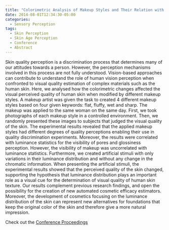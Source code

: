 ```yaml
---
title: "Colorimetric Analysis of Makeup Styles and Their Relation with Visual Quality Perception of the Skin"
date: 2014-08-01T12:34:30-05:00
categories:
  - Sensory Perception
tags:
  - Skin Perception
  - Skin Age Perception
  - Conference
  - Abstract
---
```

Skin quality perception is a discrimination process that determines many of our attitudes towards a person. However, the perception mechanisms involved in this process are not fully understood. Vision-based approaches can contribute to understand the role of human vision perception when confronted to visual quality estimation of complex materials such as the human skin. Here, we analysed how the colorimetric changes affected the visual perceived quality of human skin when modified by different makeup styles. A makeup artist was given the task to created 4 different makeup styles based on four given keywords: flat, fluffy, wet and sharp. The makeup was applied to the same woman on the same day. First, we took photographs of each makeup style in a controlled environment. Then, we randomly presented these images to subjects that judged the visual quality of the skin. The experimental results revealed that the applied makeup styles had different degrees of quality perceptions enabling their use in quality discrimination experiments. Moreover, the results were correlated with luminance statistics for the visibility of pores and glossiness perception. However, the visibility of makeup was uncorrelated with luminance statistics. Furthermore, we created artificial stimuli with only variations in their luminance distribution and without any change in the chromatic information. When presenting the artificial stimuli, the experimental results showed that the perceived quality of the skin changed, supporting the hypothesis that luminance distribution plays an important role as a visual cue for the determination of visual quality of human skin texture. Our results complement previous research findings, and open the possibility for the creation of new automated cosmetic efficacy estimators. Moreover, the development of cosmetics focusing on the luminance distribution of the skin can represent new alternatives for foundations that keep the original color of the skin and therefore give a more natural impression.

Check out the [Conference Proceedings][URL] 

[URL]:  https://doi.org/10.1167/14.10.461